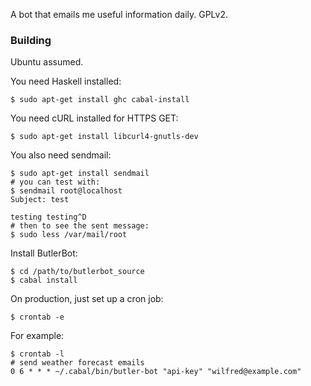 A bot that emails me useful information daily. GPLv2.

### Building

Ubuntu assumed.

You need Haskell installed:

    $ sudo apt-get install ghc cabal-install

You need cURL installed for HTTPS GET:

    $ sudo apt-get install libcurl4-gnutls-dev

You also need sendmail:

    $ sudo apt-get install sendmail
    # you can test with:
    $ sendmail root@localhost
    Subject: test

    testing testing^D
    # then to see the sent message:
    $ sudo less /var/mail/root

Install ButlerBot:

    $ cd /path/to/butlerbot_source
    $ cabal install

On production, just set up a cron job:

    $ crontab -e

For example:

    $ crontab -l
    # send weather forecast emails
    0 6 * * * ~/.cabal/bin/butler-bot "api-key" "wilfred@example.com"
